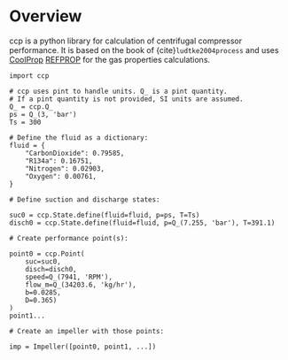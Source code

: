 # Overview

ccp is a python library for calculation of centrifugal compressor performance.
It is based on the book of {cite}`ludtke2004process` and uses 
[CoolProp](http://www.coolprop.org/)
[REFPROP](https://www.nist.gov/srd/refprop)
for the gas properties calculations.


```{code-block} python
import ccp

# ccp uses pint to handle units. Q_ is a pint quantity.
# If a pint quantity is not provided, SI units are assumed.
Q_ = ccp.Q_
ps = Q_(3, 'bar')
Ts = 300

# Define the fluid as a dictionary:
fluid = {
    "CarbonDioxide": 0.79585,
    "R134a": 0.16751,
    "Nitrogen": 0.02903,
    "Oxygen": 0.00761,
}

# Define suction and discharge states:

suc0 = ccp.State.define(fluid=fluid, p=ps, T=Ts)
disch0 = ccp.State.define(fluid=fluid, p=Q_(7.255, 'bar'), T=391.1)

# Create performance point(s):

point0 = ccp.Point(
    suc=suc0,
    disch=disch0,
    speed=Q_(7941, 'RPM'),
    flow_m=Q_(34203.6, 'kg/hr'),
    b=0.0285,
    D=0.365)
)
point1...

# Create an impeller with those points:

imp = Impeller([point0, point1, ...])
```